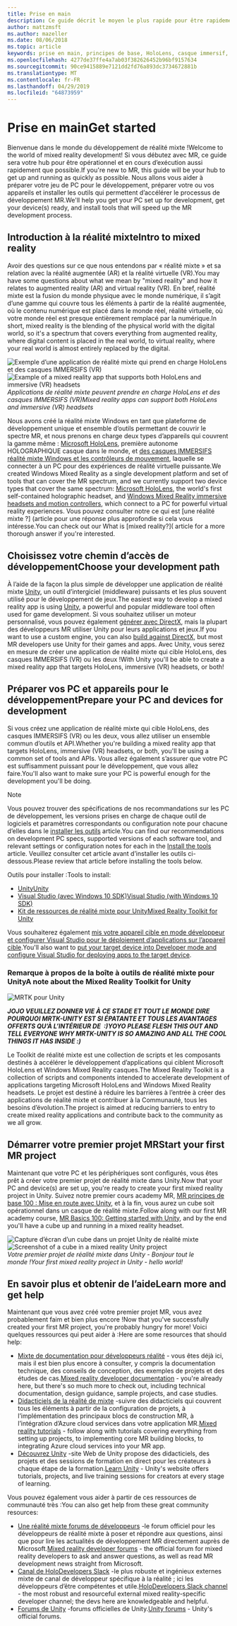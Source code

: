 ```yaml
---
title: Prise en main
description: Ce guide décrit le moyen le plus rapide pour être rapidement opérationnel avec le développement de réalité mixte.
author: mattzmsft
ms.author: mazeller
ms.date: 08/06/2018
ms.topic: article
keywords: prise en main, principes de base, HoloLens, casque immersif, ar, vr, unity, visual studio, Guide de démarrage rapide, comment
ms.openlocfilehash: 4277de37ffe4a7ab03f382626452b96bf9157634
ms.sourcegitcommit: 90ce9415889e7121dd2fd76a893dc3734672881b
ms.translationtype: MT
ms.contentlocale: fr-FR
ms.lasthandoff: 04/29/2019
ms.locfileid: "64873959"
---
```

# <a name="get-started"></a><span data-ttu-id="07834-104">Prise en main</span><span class="sxs-lookup"><span data-stu-id="07834-104">Get started</span></span>

<span data-ttu-id="07834-105">Bienvenue dans le monde du développement de réalité mixte !</span><span class="sxs-lookup"><span data-stu-id="07834-105">Welcome to the world of mixed reality development!</span></span> <span data-ttu-id="07834-106">Si vous débutez avec MR, ce guide sera votre hub pour être opérationnel et en cours d’exécution aussi rapidement que possible.</span><span class="sxs-lookup"><span data-stu-id="07834-106">If you're new to MR, this guide will be your hub to get up and running as quickly as possible.</span></span> <span data-ttu-id="07834-107">Nous allons vous aider à préparer votre jeu de PC pour le développement, préparer votre ou vos appareils et installer les outils qui permettent d’accélérer le processus de développement MR.</span><span class="sxs-lookup"><span data-stu-id="07834-107">We'll help you get your PC set up for development, get your device(s) ready, and install tools that will speed up the MR development process.</span></span> 

## <a name="intro-to-mixed-reality"></a><span data-ttu-id="07834-108">Introduction à la réalité mixte</span><span class="sxs-lookup"><span data-stu-id="07834-108">Intro to mixed reality</span></span>

<span data-ttu-id="07834-109">Avoir des questions sur ce que nous entendons par « réalité mixte » et sa relation avec la réalité augmentée (AR) et la réalité virtuelle (VR).</span><span class="sxs-lookup"><span data-stu-id="07834-109">You may have some questions about what we mean by "mixed reality" and how it relates to augmented reality (AR) and virtual reality (VR).</span></span> <span data-ttu-id="07834-110">En bref, réalité mixte est la fusion du monde physique avec le monde numérique, il s’agit d’une gamme qui couvre tous les éléments à partir de la réalité augmentée, où le contenu numérique est placé dans le monde réel, réalité virtuelle, où votre monde réel est presque entièrement remplacé par la numérique.</span><span class="sxs-lookup"><span data-stu-id="07834-110">In short, mixed reality is the blending of the physical world with the digital world, so it's a spectrum that covers everything from augmented reality, where digital content is placed in the real world, to virtual reality, where your real world is almost entirely replaced by the digital.</span></span> 

<span data-ttu-id="07834-111">![Exemple d’une application de réalité mixte qui prend en charge HoloLens et des casques IMMERSIFS (VR)](images/mr-island.png)</span><span class="sxs-lookup"><span data-stu-id="07834-111">![Example of a mixed reality app that supports both HoloLens and immersive (VR) headsets](images/mr-island.png)</span></span><br>
<span data-ttu-id="07834-112">*Applications de réalité mixte peuvent prendre en charge HoloLens et des casques IMMERSIFS (VR)*</span><span class="sxs-lookup"><span data-stu-id="07834-112">*Mixed reality apps can support both HoloLens and immersive (VR) headsets*</span></span>

<span data-ttu-id="07834-113">Nous avons créé la réalité mixte Windows en tant que plateforme de développement unique et ensemble d’outils permettant de couvrir le spectre MR, et nous prenons en charge deux types d’appareils qui couvrent la gamme même : [Microsoft HoloLens](https://www.microsoft.com/hololens), première autonome HOLOGRAPHIQUE casque dans le monde, et [des casques IMMERSIFS réalité mixte Windows et les contrôleurs de mouvement](https://www.microsoft.com/windows/windows-mixed-reality), laquelle se connecter à un PC pour des expériences de réalité virtuelle puissante.</span><span class="sxs-lookup"><span data-stu-id="07834-113">We created Windows Mixed Reality as a single development platform and set of tools that can cover the MR spectrum, and we currently support two device types that cover the same spectrum: [Microsoft HoloLens](https://www.microsoft.com/hololens), the world's first self-contained holographic headset, and [Windows Mixed Reality immersive headsets and motion controllers](https://www.microsoft.com/windows/windows-mixed-reality), which connect to a PC for powerful virtual reality experiences.</span></span> <span data-ttu-id="07834-114">Vous pouvez consulter notre ce qui est [une réalité mixte ?] (article pour une réponse plus approfondie si cela vous intéresse.</span><span class="sxs-lookup"><span data-stu-id="07834-114">You can check out our What is [mixed reality?]( article for a more thorough answer if you're interested.</span></span>

## <a name="choose-your-development-path"></a><span data-ttu-id="07834-115">Choisissez votre chemin d’accès de développement</span><span class="sxs-lookup"><span data-stu-id="07834-115">Choose your development path</span></span>

<span data-ttu-id="07834-116">À l’aide de la façon la plus simple de développer une application de réalité mixte [Unity](https://unity3d.com), un outil d’intergiciel (middleware) puissants et les plus souvent utilisé pour le développement de jeux.</span><span class="sxs-lookup"><span data-stu-id="07834-116">The easiest way to develop a mixed reality app is using [Unity](https://unity3d.com), a powerful and popular middleware tool often used for game development.</span></span> <span data-ttu-id="07834-117">Si vous souhaitez utiliser un moteur personnalisé, vous pouvez également [générer avec DirectX](directx-development-overview.md), mais la plupart des développeurs MR utiliser Unity pour leurs applications et jeux.</span><span class="sxs-lookup"><span data-stu-id="07834-117">If you want to use a custom engine, you can also [build against DirectX](directx-development-overview.md), but most MR developers use Unity for their games and apps.</span></span> <span data-ttu-id="07834-118">Avec Unity, vous serez en mesure de créer une application de réalité mixte qui cible HoloLens, des casques IMMERSIFS (VR) ou les deux !</span><span class="sxs-lookup"><span data-stu-id="07834-118">With Unity you'll be able to create a mixed reality app that targets HoloLens, immersive (VR) headsets, or both!</span></span>

## <a name="prepare-your-pc-and-devices-for-development"></a><span data-ttu-id="07834-119">Préparer vos PC et appareils pour le développement</span><span class="sxs-lookup"><span data-stu-id="07834-119">Prepare your PC and devices for development</span></span>

<span data-ttu-id="07834-120">Si vous créez une application de réalité mixte qui cible HoloLens, des casques IMMERSIFS (VR) ou les deux, vous allez utiliser un ensemble commun d’outils et API.</span><span class="sxs-lookup"><span data-stu-id="07834-120">Whether you're building a mixed reality app that targets HoloLens, immersive (VR) headsets, or both, you'll be using a common set of tools and APIs.</span></span> <span data-ttu-id="07834-121">Vous allez également s’assurer que votre PC est suffisamment puissant pour le développement, que vous allez faire.</span><span class="sxs-lookup"><span data-stu-id="07834-121">You'll also want to make sure your PC is powerful enough for the development you'll be doing.</span></span> 

>[!NOTE]
><span data-ttu-id="07834-122">Vous pouvez trouver des spécifications de nos recommandations sur les PC de développement, les versions prises en charge de chaque outil de logiciels et paramètres correspondants ou configuration note pour chacune d’elles dans le [installer les outils](install-the-tools.md) article.</span><span class="sxs-lookup"><span data-stu-id="07834-122">You can find our recommendations on development PC specs, supported versions of each software tool, and relevant settings or configuration notes for each in the [Install the tools](install-the-tools.md) article.</span></span> <span data-ttu-id="07834-123">Veuillez consulter cet article avant d’installer les outils ci-dessous.</span><span class="sxs-lookup"><span data-stu-id="07834-123">Please review that article before installing the tools below.</span></span>

<span data-ttu-id="07834-124">Outils pour installer :</span><span class="sxs-lookup"><span data-stu-id="07834-124">Tools to install:</span></span>
* [<span data-ttu-id="07834-125">Unity</span><span class="sxs-lookup"><span data-stu-id="07834-125">Unity</span></span>](https://store.unity.com/download)
* [<span data-ttu-id="07834-126">Visual Studio (avec Windows 10 SDK)</span><span class="sxs-lookup"><span data-stu-id="07834-126">Visual Studio (with Windows 10 SDK)</span></span>](https://developer.microsoft.com/windows/downloads)
* [<span data-ttu-id="07834-127">Kit de ressources de réalité mixte pour Unity</span><span class="sxs-lookup"><span data-stu-id="07834-127">Mixed Reality Toolkit for Unity</span></span>](https://github.com/Microsoft/MixedRealityToolkit-Unity/blob/htk_release/GettingStarted.md)

<span data-ttu-id="07834-128">Vous souhaiterez également [mis votre appareil cible en mode développeur et configurer Visual Studio pour le déploiement d’applications sur l’appareil cible](using-visual-studio.md).</span><span class="sxs-lookup"><span data-stu-id="07834-128">You'll also want to [put your target device into Developer mode and configure Visual Studio for deploying apps to the target device](using-visual-studio.md).</span></span>

### <a name="a-note-about-the-mixed-reality-toolkit-for-unity"></a><span data-ttu-id="07834-129">Remarque à propos de la boîte à outils de réalité mixte pour Unity</span><span class="sxs-lookup"><span data-stu-id="07834-129">A note about the Mixed Reality Toolkit for Unity</span></span>

![MRTK pour Unity](images/mrtkandunity.png)<br>

<span data-ttu-id="07834-131">***JOJO VEUILLEZ DONNER VIE À CE STADE ET TOUT LE MONDE DIRE POURQUOI MRTK-UNITY EST SI ÉPATANTE ET TOUS LES AVANTAGES OFFERTS QU’À L’INTÉRIEUR DE  :)***</span><span class="sxs-lookup"><span data-stu-id="07834-131">***YOYO PLEASE FLESH THIS OUT AND TELL EVERYONE WHY MRTK-UNITY IS SO AMAZING AND ALL THE COOL THINGS IT HAS INSIDE :)***</span></span>

<span data-ttu-id="07834-132">Le Toolkit de réalité mixte est une collection de scripts et les composants destinés à accélérer le développement d’applications qui ciblent Microsoft HoloLens et Windows Mixed Reality casques.</span><span class="sxs-lookup"><span data-stu-id="07834-132">The Mixed Reality Toolkit is a collection of scripts and components intended to accelerate development of applications targeting Microsoft HoloLens and Windows Mixed Reality headsets.</span></span> <span data-ttu-id="07834-133">Le projet est destiné à réduire les barrières à l’entrée à créer des applications de réalité mixte et contribuer à la Communauté, tous les besoins d’évolution.</span><span class="sxs-lookup"><span data-stu-id="07834-133">The project is aimed at reducing barriers to entry to create mixed reality applications and contribute back to the community as we all grow.</span></span>

## <a name="start-your-first-mr-project"></a><span data-ttu-id="07834-134">Démarrer votre premier projet MR</span><span class="sxs-lookup"><span data-stu-id="07834-134">Start your first MR project</span></span>

<span data-ttu-id="07834-135">Maintenant que votre PC et les périphériques sont configurés, vous êtes prêt à créer votre premier projet de réalité mixte dans Unity.</span><span class="sxs-lookup"><span data-stu-id="07834-135">Now that your PC and device(s) are set up, you're ready to create your first mixed reality project in Unity.</span></span> <span data-ttu-id="07834-136">Suivez notre premier cours academy MR, [MR principes de base 100 : Mise en route avec Unity](holograms-100.md), et à la fin, vous aurez un cube soit opérationnel dans un casque de réalité mixte.</span><span class="sxs-lookup"><span data-stu-id="07834-136">Follow along with our first MR academy course, [MR Basics 100: Getting started with Unity](holograms-100.md), and by the end you'll have a cube up and running in a mixed reality headset.</span></span>

<span data-ttu-id="07834-137">![Capture d’écran d’un cube dans un projet Unity de réalité mixte](images/mr-cube.PNG)</span><span class="sxs-lookup"><span data-stu-id="07834-137">![Screenshot of a cube in a mixed reality Unity project](images/mr-cube.PNG)</span></span><br>
<span data-ttu-id="07834-138">*Votre premier projet de réalité mixte dans Unity - Bonjour tout le monde !*</span><span class="sxs-lookup"><span data-stu-id="07834-138">*Your first mixed reality project in Unity - hello world!*</span></span>

## <a name="learn-more-and-get-help"></a><span data-ttu-id="07834-139">En savoir plus et obtenir de l’aide</span><span class="sxs-lookup"><span data-stu-id="07834-139">Learn more and get help</span></span>

<span data-ttu-id="07834-140">Maintenant que vous avez créé votre premier projet MR, vous avez probablement faim et bien plus encore !</span><span class="sxs-lookup"><span data-stu-id="07834-140">Now that you've successfully created your first MR project, you're probably hungry for more!</span></span> <span data-ttu-id="07834-141">Voici quelques ressources qui peut aider à :</span><span class="sxs-lookup"><span data-stu-id="07834-141">Here are some resources that should help:</span></span>
* <span data-ttu-id="07834-142">[Mixte de documentation pour développeurs réalité](mixed-reality.md) - vous êtes déjà ici, mais il est bien plus encore à consulter, y compris la documentation technique, des conseils de conception, des exemples de projets et des études de cas.</span><span class="sxs-lookup"><span data-stu-id="07834-142">[Mixed reality developer documentation](mixed-reality.md) - you're already here, but there's so much more to check out, including technical documentation, design guidance, sample projects, and case studies.</span></span>
* <span data-ttu-id="07834-143">[Didacticiels de la réalité de mixte](tutorials.md) -suivre des didacticiels qui couvrent tous les éléments à partir de la configuration de projets, à l’implémentation des principaux blocs de construction MR, à l’intégration d’Azure cloud services dans votre application MR.</span><span class="sxs-lookup"><span data-stu-id="07834-143">[Mixed reality tutorials](tutorials.md) - follow along with tutorials covering everything from setting up projects, to implementing core MR building blocks, to integrating Azure cloud services into your MR app.</span></span>
* <span data-ttu-id="07834-144">[Découvrez Unity](https://unity3d.com/learn) -site Web de Unity propose des didacticiels, des projets et des sessions de formation en direct pour les créateurs à chaque étape de la formation.</span><span class="sxs-lookup"><span data-stu-id="07834-144">[Learn Unity](https://unity3d.com/learn) - Unity's website offers tutorials, projects, and live training sessions for creators at every stage of learning.</span></span>

<span data-ttu-id="07834-145">Vous pouvez également vous aider à partir de ces ressources de communauté très :</span><span class="sxs-lookup"><span data-stu-id="07834-145">You can also get help from these great community resources:</span></span>
* <span data-ttu-id="07834-146">[Une réalité mixte forums de développeurs](https://forums.hololens.com/) -le forum officiel pour les développeurs de réalité mixte à poser et répondre aux questions, ainsi que pour lire les actualités de développement MR directement auprès de Microsoft.</span><span class="sxs-lookup"><span data-stu-id="07834-146">[Mixed reality developer forums](https://forums.hololens.com/) - the official forum for mixed reality developers to ask and answer questions, as well as read MR development news straight from Microsoft.</span></span>
* <span data-ttu-id="07834-147">[Canal de HoloDevelopers Slack](https://holodevelopersslack.azurewebsites.net/) -le plus robuste et ingénieux externes mixte de canal de développeur spécifique à la réalité ; ici les développeurs d’être compétentes et utile.</span><span class="sxs-lookup"><span data-stu-id="07834-147">[HoloDevelopers Slack channel](https://holodevelopersslack.azurewebsites.net/) - the most robust and resourceful external mixed reality-specific developer channel; the devs here are knowledgeable and helpful.</span></span>
* <span data-ttu-id="07834-148">[Forums de Unity](https://forum.unity3d.com/) -forums officielles de Unity.</span><span class="sxs-lookup"><span data-stu-id="07834-148">[Unity forums](https://forum.unity3d.com/) - Unity's official forums.</span></span>
